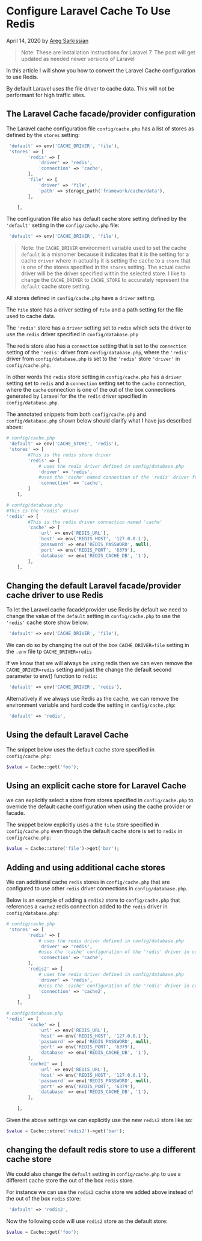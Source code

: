 # Configure Laravel Cache To Use Redis

April 14, 2020 by [Areg Sarkissian](https://aregsar.com/about)

> Note: These are installation instructions for Laravel 7. The post will get updated as needed newer versions of Laravel 

In this article I will show you how to convert the Laravel Cache configuration to use Redis.

By default Laravel uses the file driver to cache data. This will not be performant for high traffic sites.

## The Laravel Cache facade/provider configuration

The Laravel cache configuration file `config/cache.php` has a list of stores as defined by the `stores` setting:

```php
 'default' => env('CACHE_DRIVER', 'file'),
 'stores' => [
        'redis' => [
            'driver' => 'redis',
            'connection' => 'cache',
        ],
        'file' => [
            'driver' => 'file',
            'path' => storage_path('framework/cache/data'),
        ],

    ],
```

The configuration file also has default cache store setting defined by the  `'default'` setting in the `config/cache.php` file:

```php
 'default' => env('CACHE_DRIVER', 'file'),
```

> Note: the `CACHE_DRIVER` environment variable used to set the cache `default` is a misnomer because it indicates that it is the setting for a cache `driver` where in actuality it is setting the cache to a `store` that is one of the stores specified in the `stores` setting. The actual cache driver will be the driver specified within the selected store. I like to change the `CACHE_DRIVER` to `CACHE_STORE` to accurately represent the `default` cache store setting.

All stores defined in `config/cache.php` have a `driver` setting.

The `file` store has a driver setting of `file` and a path setting for the file used to cache data.

The `'redis'` store has a `driver` setting set to `redis` which sets the driver to use the `redis` driver specified in `config/database.php`

The redis store also has a `connection` setting that is set to the `connection` setting of the `'redis'` driver from `config/database.php`, where the `'redis'` driver from `config/database.php` is set to the `'redis'` store `'driver'` in `config/cache.php`.

In other words the `redis` store setting in `config/cache.php` has a `driver` setting set to `redis` and a `connection` setting set to the `cache` connection, where the `cache` connection is one of the out of the box connections generated by Laravel for the the `redis` driver specified in `config/database.php`.

The annotated snippets from  both `config/cache.php` and `config/database.php` shown below should clarify what I have jus described above:

```php
# config/cache.php
 'default' => env('CACHE_STORE', 'redis'),
 'stores' => [
        #This is the redis store driver
        'redis' => [
            # uses the redis driver defined in config/database.php
            'driver' => 'redis',
            #uses the 'cache' named connection of the 'redis' driver from config/database.php
            'connection' => 'cache',
        ]
    ],
```

```php
# config/database.php
#This is the 'redis' driver
'redis' => [
        #This is the redis driver connection named 'cache'
        'cache' => [
            'url' => env('REDIS_URL'),
            'host' => env('REDIS_HOST', '127.0.0.1'),
            'password' => env('REDIS_PASSWORD', null),
            'port' => env('REDIS_PORT', '6379'),
            'database' => env('REDIS_CACHE_DB', '1'),
        ],
    ],
```

## Changing the default Laravel facade/provider cache driver to use Redis

To let the Laravel cache facade\provider use Redis by default we need to change the value of the `default` setting in `config/cache.php` to use the `'redis'` cache store show below:

```php
 'default' => env('CACHE_DRIVER', 'file'),
```

We can do so by changing the out of the box `CACHE_DRIVER=file` setting in the `.env` file tp `CACHE_DRIVER=redis`

If we know that we will always be using redis then we can even remove the `CACHE_DRIVER=redis` setting and just the change the default second parameter to env() function to `redis`:

```php
 'default' => env('CACHE_DRIVER', 'redis'),
```

Alternatively if we always use Redis as the cache, we can remove the environment variable and hard code the setting in `config/cache.php`:

```php
 'default' => 'redis',
```

## Using the default Laravel Cache

The snippet below uses the default cache store specified in `config/cache.php`:

```php
$value = Cache::get('foo');
```

## Using an explicit cache store for Laravel Cache

we can explicitly select a store from stores specified in `config/cache.php` to override the default cache configuration when using the cache provider or facade.

The snippet below explicitly uses a the `file` store specified in `config/cache.php` even though the default cache store is set to `redis` in `config/cache.php`:

```php
$value = Cache::store('file')->get('bar');
```

## Adding and using additional cache stores

We can additional cache `redis` stores in `config/cache.php` that are configured to use other `redis` driver connections in `config/database.php`.

Below is an example of adding a `redis2` store to `config/cache.php` that references a `cache2` redis connection added to the `redis` driver in `config/database.php`:

```php
# config/cache.php
 'stores' => [
        'redis' => [
            # uses the redis driver defined in config/database.php
            'driver' => 'redis',
            #uses the 'cache' configuration of the 'redis' driver in config/database.php
            'connection' => 'cache',
        ],
        'redis2' => [
            # uses the redis driver defined in config/database.php
            'driver' => 'redis',
            #uses the 'cache' configuration of the 'redis' driver in config/database.php
            'connection' => 'cache2',
        ]
    ],
```

```php
# config/database.php
'redis' => [
        'cache' => [
            'url' => env('REDIS_URL'),
            'host' => env('REDIS_HOST', '127.0.0.1'),
            'password' => env('REDIS_PASSWORD', null),
            'port' => env('REDIS_PORT', '6379'),
            'database' => env('REDIS_CACHE_DB', '1'),
        ],
        'cache2' => [
            'url' => env('REDIS_URL'),
            'host' => env('REDIS_HOST', '127.0.0.1'),
            'password' => env('REDIS_PASSWORD', null),
            'port' => env('REDIS_PORT', '6379'),
            'database' => env('REDIS_CACHE_DB', '1'),
        ],

    ],
```

Given the above settings we can explicitly use the new `redis2` store like so:

```php
$value = Cache::store('redis2')->get('bar');
```

## changing the default redis store to use a different cache store

We could also change the `default` setting in `config/cache.php` to use a different cache store the out of the box `redis` store.

For instance we can use the `redis2` cache store we added above instead of the out of the box `redis` store:

```php
 'default' => 'redis2',
```

Now the following code will use `redis2` store as the default store:

```php
$value = Cache::get('foo');
```
